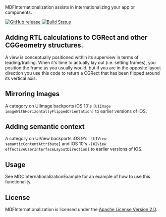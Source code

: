 MDFInternationalization assists in internationalizing your app or components.

[![GitHub release](https://img.shields.io/github/release/material-foundation/material-internationalization-ios.svg)](https://github.com/material-foundation/material-internationalization-ios/releases)
[![Build Status](https://travis-ci.org/material-foundation/material-internationalization-ios.svg?branch=stable)](https://travis-ci.org/material-foundation/material-internationalization-ios)

## Adding RTL calculations to CGRect and other CGGeometry structures.

A view is conceptually positioned within its superview in terms of leading/trailing. When it's time
to actually lay out (i.e. setting frames), you position the frame as you usually would, but if you
are in the opposite layout direction you use this code to return a CGRect that has been flipped
around its vertical axis.

## Mirroring Images

A category on UIImage backports iOS 10's `[UIImage imageWithHorizontallyFlippedOrientation]` to
earlier versions of iOS.

## Adding semantic context

A category on UIView backports iOS 9's `-[UIView semanticContentAttribute]` and iOS 10's
`-[UIView effectiveUserInterfaceLayoutDirection]` to earlier versions of iOS.

## Usage

See MDCInternationalizationExample for an example of how to use this functionality.

## License

MDFInternationalization is licensed under the [Apache License Version 2.0](LICENSE).
